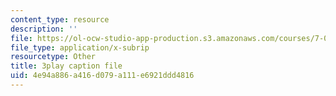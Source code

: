 ```yaml
---
content_type: resource
description: ''
file: https://ol-ocw-studio-app-production.s3.amazonaws.com/courses/7-012-introduction-to-biology-fall-2004/4e94a886a416d079a111e6921ddd4816_VTWmccDMlDw.srt
file_type: application/x-subrip
resourcetype: Other
title: 3play caption file
uid: 4e94a886-a416-d079-a111-e6921ddd4816
---
```

